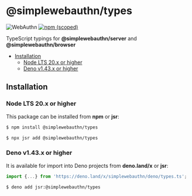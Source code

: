 # @simplewebauthn/types <!-- omit in toc -->

![WebAuthn](https://img.shields.io/badge/WebAuthn-Simplified-blueviolet?style=for-the-badge&logo=WebAuthn)
[![npm (scoped)](https://img.shields.io/npm/v/@simplewebauthn/types?style=for-the-badge&logo=npm)](https://www.npmjs.com/package/@simplewebauthn/types)

TypeScript typings for **@simplewebauthn/server** and **@simplewebauthn/browser**

- [Installation](#installation)
  - [Node LTS 20.x or higher](#node-lts-20x-or-higher)
  - [Deno v1.43.x or higher](#deno-v143x-or-higher)

## Installation

### Node LTS 20.x or higher

This package can be installed from **npm** or **jsr**:

```sh
$ npm install @simplewebauthn/types
```

```sh
$ npx jsr add @simplewebauthn/types
```

### Deno v1.43.x or higher

It is available for import into Deno projects from **deno.land/x** or **jsr**:

```ts
import {...} from 'https://deno.land/x/simplewebauthn/deno/types.ts';
```

```sh
$ deno add jsr:@simplewebauthn/types
```
